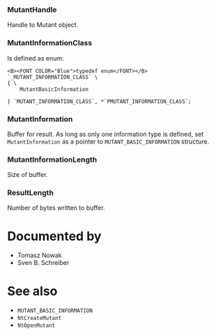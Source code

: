 ### MutantHandle

Handle to Mutant object.

### MutantInformationClass

Is defined as enum:

	<B><FONT COLOR="Blue">typedef enum</FONT></B> `_MUTANT_INFORMATION_CLASS` \
	{ \
		MutantBasicInformation

	} `MUTANT_INFORMATION_CLASS`, *`PMUTANT_INFORMATION_CLASS`;

### MutantInformation

Buffer for result. As long as only one information type is defined, set `MutantInformation` as a pointer to `MUTANT_BASIC_INFORMATION` structure.

### MutantInformationLength

Size of buffer.

### ResultLength

Number of bytes written to buffer.

# Documented by

* Tomasz Nowak
* Sven B. Schreiber

# See also

* `MUTANT_BASIC_INFORMATION`
* `NtCreateMutant`
* `NtOpenMutant`
